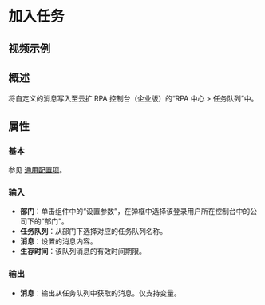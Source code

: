 # 加入任务

## 视频示例

## 概述

将自定义的消息写入至云扩 RPA 控制台（企业版）的“RPA 中心 > 任务队列”中。

## 属性

### 基本

参见 [通用配置项](../../Appendix/CommonConfigurationItems.md)。

### 输入

- **部门**：单击组件中的“设置参数”，在弹框中选择该登录用户所在控制台中的公司下的“部门”。
- **任务队列**：从部门下选择对应的任务队列名称。
- **消息**：设置的消息内容。
- **生存时间**：该队列消息的有效时间期限。

### 输出

- **消息**：输出从任务队列中获取的消息。仅支持变量。

